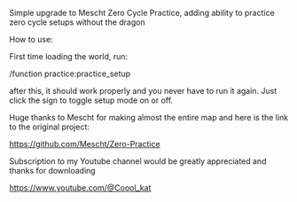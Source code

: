 Simple upgrade to Mescht Zero Cycle Practice, adding ability to practice zero cycle setups without the dragon

How to use:

First time loading the world, run:

/function practice:practice_setup

after this, it should work properly and you never have to run it again. Just click the sign to toggle setup mode on or off.

Huge thanks to Mescht for making almost the entire map and here is the link to the original project:

https://github.com/Mescht/Zero-Practice

Subscription to my Youtube channel would be greatly appreciated and thanks for downloading

https://www.youtube.com/@Coool_kat
